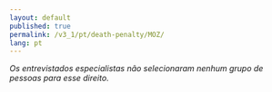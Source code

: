 ```yaml
---
layout: default
published: true
permalink: /v3_1/pt/death-penalty/MOZ/
lang: pt
---
```


_Os entrevistados especialistas não selecionaram nenhum grupo de pessoas para esse direito._
